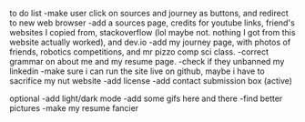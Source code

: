 to do list
-make user click on sources and journey as buttons, and redirect to new web browser
-add a sources page, credits for youtube links, friend's websites I copied from, stackoverflow (lol maybe not. nothing I got from this website actually worked), and dev.io
-add my journey page, with photos of friends, robotics competitions, and mr pizzo comp sci class. 
-correct grammar on about me and my resume page. 
-check if they unbanned my linkedin
-make sure i can run the site live on github, maybe i have to sacrifice my nut website
-add license
-add contact submission box (active)


optional
-add light/dark mode
-add some gifs here and there
-find better pictures 
-make my resume fancier
